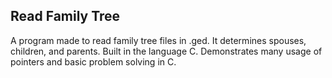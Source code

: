 ## Read Family Tree

A program made to read family tree files in .ged.
It determines spouses, children, and parents.
Built in the language C. 
Demonstrates many usage of pointers and basic problem solving in C.